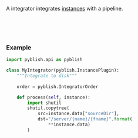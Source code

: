 A integrator integrates [instances](pages/instance.md) with a pipeline.

<br>
<br>
<br>

### Example

```python
import pyblish.api as pyblish

class MyIntegrator(pyblish.InstancePlugin):
    """Integrate to disk"""
    
    order = pyblish.IntegratorOrder

    def process(self, instance):
        import shutil
        shutil.copytree(
            src=instance.data["sourceDir"],
            dst="/server/{name}/{fname}".format(
                **instance.data)
        )
```